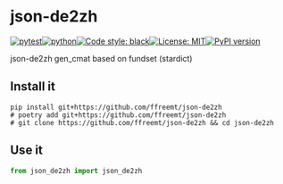 # json-de2zh
[![pytest](https://github.com/ffreemt/json-de2zh/actions/workflows/routine-tests.yml/badge.svg)](https://github.com/ffreemt/json-de2zh/actions)[![python](https://img.shields.io/static/v1?label=python+&message=3.8&color=blue)](https://www.python.org/downloads/)[![Code style: black](https://img.shields.io/badge/code%20style-black-000000.svg)](https://github.com/psf/black)[![License: MIT](https://img.shields.io/badge/License-MIT-yellow.svg)](https://opensource.org/licenses/MIT)[![PyPI version](https://badge.fury.io/py/json-de2zh.svg)](https://badge.fury.io/py/json-de2zh)

json-de2zh gen_cmat based on fundset (stardict)

## Install it

```shell
pip install git+https://github.com/ffreemt/json-de2zh
# poetry add git+https://github.com/ffreemt/json-de2zh
# git clone https://github.com/ffreemt/json-de2zh && cd json-de2zh
```

## Use it
```python
from json_de2zh import json_de2zh

```
